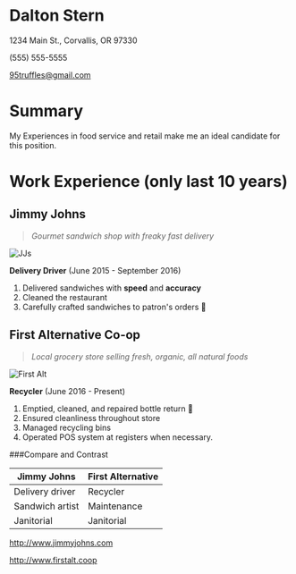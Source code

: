 # Dalton Stern

1234 Main St., Corvallis, OR 97330

(555) 555-5555

95truffles@gmail.com

# Summary

My Experiences in food service and retail make me an ideal candidate for this position. 

# Work Experience (only last 10 years)

## Jimmy Johns
>*Gourmet sandwich shop with freaky fast delivery*

![JJs](https://online.jimmyjohns.com/Content/themes/jimmy/images/common/jjLogoLarge.png)

**Delivery Driver** (June 2015 - September 2016)

1. Delivered sandwiches with **speed** and **accuracy**
1. Cleaned the restaurant
1. Carefully crafted sandwiches to patron's orders :sandwich:

## First Alternative Co-op
>*Local grocery store selling fresh, organic, all natural foods*

![First Alt](https://www.ncg.coop/sites/default/files/logo-first-alternative-co-op-200x200.png)

**Recycler** (June 2016 - Present)

1. Emptied, cleaned, and repaired bottle return :beer:
1. Ensured cleanliness throughout store
1. Managed recycling bins 
1. Operated POS system at registers when necessary.

###Compare and Contrast

Jimmy Johns | First Alternative
------------|------------------
Delivery driver|Recycler
Sandwich artist|Maintenance
Janitorial|Janitorial


http://www.jimmyjohns.com

http://www.firstalt.coop
